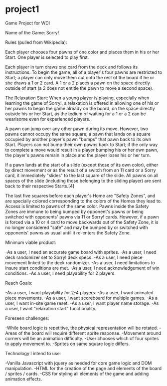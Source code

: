 # project1
Game Project for WDI


Name of the Game:  Sorry!

Rules (pulled from Wikipedia):

Each player chooses four pawns of one color and places them in his or her Start. One player is selected to play first.

Each player in turn draws one card from the deck and follows its instructions. To begin the game, all of a player's four pawns are restricted to Start; a player can only move them out onto the rest of the board if he or she draws a 1 or 2 card. A 1 or a 2 places a pawn on the space directly outside of start (a 2 does not entitle the pawn to move a second space).

The Relaxation Start: When a young player is playing, especially when learning the game of Sorry!, a relaxation is offered in allowing one of his or her pawns to begin the game already on the board, on the space directly outside his or her Start, as the tedium of waiting for a 1 or a 2 can be wearisome even for experienced players.

A pawn can jump over any other pawn during its move. However, two pawns cannot occupy the same square; a pawn that lands on a square occupied by another player's pawn "bumps" that pawn back to its own Start. Players can not bump their own pawns back to Start; if the only way to complete a move would result in a player bumping his or her own pawn, the player's pawns remain in place and the player loses his or her turn.

If a pawn lands at the start of a slide (except those of its own color), either by direct movement or as the result of a switch from an 11 card or a Sorry card, it immediately "slides" to the last square of the slide. All pawns on all spaces of the slide (including those belonging to the sliding player) are sent back to their respective Starts.[4]

The last five squares before each player's Home are "Safety Zones", and are specially colored corresponding to the colors of the Homes they lead to. Access is limited to pawns of the same color. Pawns inside the Safety Zones are immune to being bumped by opponent's pawns or being switched with opponents' pawns via 11 or Sorry! cards. However, if a pawn is forced via a 10 or 4 card to move backwards out of the Safety Zone, it is no longer considered "safe" and may be bumped by or switched with opponents' pawns as usual until it re-enters the Safety Zone.

Minimum viable product:

-As a user, I need an accurate game board with sprites.
-As a user, I need deck randomizer set to Sorry! deck specs.
-As a user, I need piece movement linked to the deck randomizer.
-As a user, I need limitations to insure start conditions are met.
-As a user, I need acknowledgement of win conditions.
-As a user, I need playability for 2 players.


Reach Goals: 

-As a user, I want playability for 2-4 players.
-As a user, I want animated piece movements.
-As a user, I want scoreboard for multiple games.
-As a user, I want in-site game reset.
-As a user, I want player name storage.
-As a user, I want "relaxation start" functionality.

Foreseen challenges:

-While board logic is repetitive, the physical representation will be rotated.
-Areas of the board will require different sprite response.
-Movement around corners will be an animation difficulty.
-User chooses which of four sprites to apply movement to.
-Sprites on same square logic differs.

Technology I intend to use:

-Vanilla Javascript with jquery as needed for core game logic and DOM manipulation.
-HTML for the creation of the page and elements of the board / sprites / cards.
-CSS for styling all elements of the game and adding animation effects.




